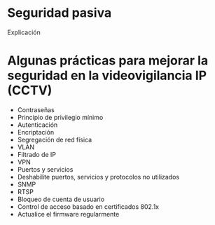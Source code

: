 # Seguridad pasiva
Explicación

# Algunas prácticas para mejorar la seguridad en la videovigilancia IP (CCTV)
- Contraseñas
- Principio de privilegio mínimo
- Autenticación
- Encriptación
- Segregación de red física
- VLAN
- Filtrado de IP
- VPN
- Puertos y servicios
- Deshabilite puertos, servicios y protocolos no utilizados
- SNMP
- RTSP
- Bloqueo de cuenta de usuario
- Control de acceso basado en certificados 802.1x
- Actualice el firmware regularmente
